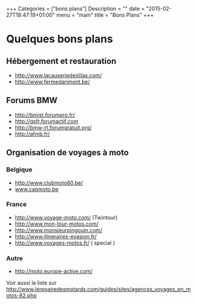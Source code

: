 +++
Categories = ["bons plans"]
Description = ""
date = "2015-02-27T18:47:19+01:00"
menu = "main"
title = "Bons Plans"
+++

# Quelques bons plans

## Hébergement et restauration

- http://www.lacauseriedeslilas.com/
- http://www.fermedarimont.be/

## Forums BMW
- http://bmist.forumpro.fr/
- http://gsfr.forumactif.com
- http://bmw-rt.forumgratuit.org/
- http://afmb.fr/


## Organisation de voyages à moto

### Belgique
- http://www.clubmoto80.be/
- www.capmoto.be

### France
- http://www.voyage-moto.com/ (Twintour)
- http://www.mon-tour-motos.com/
- http://www.monsieurpingouin.com/
- http://www.itineraires-evasion.fr/
- http://www.voyages-motos.fr/  ( special )

### Autre
- http://moto.europe-active.com/

Voir aussi la liste sur http://www.lerepairedesmotards.com/guides/sites/agences_voyages_en_motos-82.php
